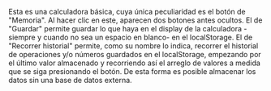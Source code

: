 Esta es una calculadora básica, cuya única peculiaridad es el botón de "Memoria". Al hacer clic en este, aparecen dos botones antes ocultos. El de "Guardar" permite guardar lo que haya
en el display de la calculadora -siempre y cuando no sea un espacio en blanco- en el localStorage. El de "Recorrer historial" permite, como su nombre lo indica, recorrer el historial
de operaciones y/o números guardados en el localStorage, empezando por el último valor almacenado y recorriendo así el arreglo de valores a medida que se siga presionando el botón. De esta
forma es posible almacenar los datos sin una base de datos externa.
